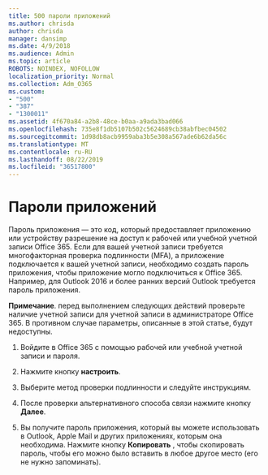 ```yaml
---
title: 500 пароли приложений
ms.author: chrisda
author: chrisda
manager: dansimp
ms.date: 4/9/2018
ms.audience: Admin
ms.topic: article
ROBOTS: NOINDEX, NOFOLLOW
localization_priority: Normal
ms.collection: Adm_O365
ms.custom:
- "500"
- "387"
- "1300011"
ms.assetid: 4f670a84-a2b8-48ce-b0aa-a9ada3bad066
ms.openlocfilehash: 735e8f1db5107b502c5624689cb38abfbec04502
ms.sourcegitcommit: 1d98db8acb9959aba3b5e308a567ade6b62da56c
ms.translationtype: MT
ms.contentlocale: ru-RU
ms.lasthandoff: 08/22/2019
ms.locfileid: "36517800"
---
```

# <a name="app-passwords"></a>Пароли приложений

Пароль приложения — это код, который предоставляет приложению или устройству разрешение на доступ к рабочей или учебной учетной записи Office 365. Если для вашей учетной записи требуется многофакторная проверка подлинности (MFA), а приложение подключается к вашей учетной записи, необходимо создать пароль приложения, чтобы приложение могло подключиться к Office 365. Например, для Outlook 2016 и более ранних версий Outlook требуется пароль приложения.

 **Примечание**. перед выполнением следующих действий проверьте наличие учетной записи для учетной записи в администраторе Office 365. В противном случае параметры, описанные в этой статье, будут недоступны.

1. Войдите в Office 365 с помощью рабочей или учебной учетной записи и пароля.

2. Нажмите кнопку **настроить**.

3. Выберите метод проверки подлинности и следуйте инструкциям.

4. После проверки альтернативного способа связи нажмите кнопку **Далее**.

5. Вы получите пароль приложения, который вы можете использовать в Outlook, Apple Mail и других приложениях, которым она необходима. Нажмите кнопку **Копировать** , чтобы скопировать пароль, чтобы его можно было вставить в любое другое место (его не нужно запоминать).
